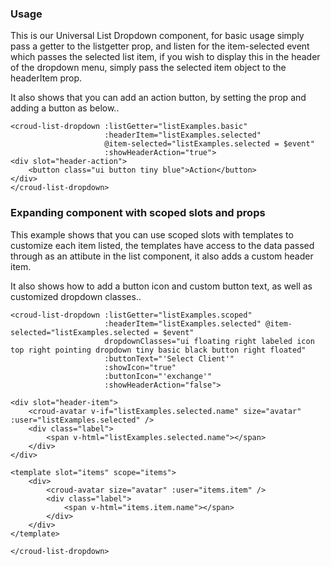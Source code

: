 ### Usage
This is our Universal List Dropdown component, for basic usage simply pass a getter to the listgetter prop, and listen for the item-selected event which passes the selected list item, if you wish to display this in the header of the dropdown menu, simply pass the selected item object to the headerItem prop. 

It also shows that you can add an action button, by setting the prop and adding a button as below..
    
    <croud-list-dropdown :listGetter="listExamples.basic" 
                         :headerItem="listExamples.selected" 
                         @item-selected="listExamples.selected = $event"
                         :showHeaderAction="true">
    <div slot="header-action">
        <button class="ui button tiny blue">Action</button>
    </div>
    </croud-list-dropdown>

### Expanding component with scoped slots and props
This example shows that you can use scoped slots with templates to customize each item listed, the templates have access to the data passed through as an attibute in the list component, it also adds a custom header item.

It also shows how to add a button icon and custom button text, as well as customized dropdown classes..

    <croud-list-dropdown :listGetter="listExamples.scoped" 
                         :headerItem="listExamples.selected" @item-selected="listExamples.selected = $event"
                         dropdownClasses="ui floating right labeled icon top right pointing dropdown tiny basic black button right floated"
                         :buttonText="'Select Client'"
                         :showIcon="true"
                         :buttonIcon="'exchange'"
                         :showHeaderAction="false">

    <div slot="header-item">
        <croud-avatar v-if="listExamples.selected.name" size="avatar" :user="listExamples.selected" />
        <div class="label">
            <span v-html="listExamples.selected.name"></span>
        </div>
    </div>
        
    <template slot="items" scope="items">
        <div>
            <croud-avatar size="avatar" :user="items.item" />
            <div class="label">
                <span v-html="items.item.name"></span>
            </div>
        </div>
    </template>
    
    </croud-list-dropdown>
